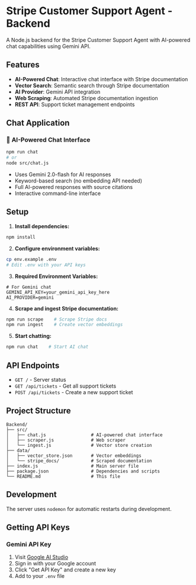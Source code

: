 # Stripe Customer Support Agent - Backend

A Node.js backend for the Stripe Customer Support Agent with AI-powered chat capabilities using Gemini API.

## Features

- **AI-Powered Chat**: Interactive chat interface with Stripe documentation
- **Vector Search**: Semantic search through Stripe documentation
- **AI Provider**: Gemini API integration
- **Web Scraping**: Automated Stripe documentation ingestion
- **REST API**: Support ticket management endpoints

## Chat Application

### 🤖 **AI-Powered Chat Interface**

```bash
npm run chat
# or
node src/chat.js
```

- Uses Gemini 2.0-flash for AI responses
- Keyword-based search (no embedding API needed)
- Full AI-powered responses with source citations
- Interactive command-line interface

## Setup

1. **Install dependencies:**

```bash
npm install
```

2. **Configure environment variables:**

```bash
cp env.example .env
# Edit .env with your API keys
```

3. **Required Environment Variables:**

```env
# For Gemini chat
GEMINI_API_KEY=your_gemini_api_key_here
AI_PROVIDER=gemini
```

4. **Scrape and ingest Stripe documentation:**

```bash
npm run scrape    # Scrape Stripe docs
npm run ingest    # Create vector embeddings
```

5. **Start chatting:**

```bash
npm run chat    # Start AI chat
```

## API Endpoints

- `GET /` - Server status
- `GET /api/tickets` - Get all support tickets
- `POST /api/tickets` - Create a new support ticket

## Project Structure

```
Backend/
├── src/
│   ├── chat.js                 # AI-powered chat interface
│   ├── scraper.js              # Web scraper
│   └── ingest.js               # Vector store creation
├── data/
│   ├── vector_store.json       # Vector embeddings
│   └── stripe_docs/            # Scraped documentation
├── index.js                    # Main server file
├── package.json                # Dependencies and scripts
└── README.md                   # This file
```

## Development

The server uses `nodemon` for automatic restarts during development.

## Getting API Keys

### Gemini API Key

1. Visit [Google AI Studio](https://aistudio.google.com/welcome)
2. Sign in with your Google account
3. Click "Get API Key" and create a new key
4. Add to your `.env` file
